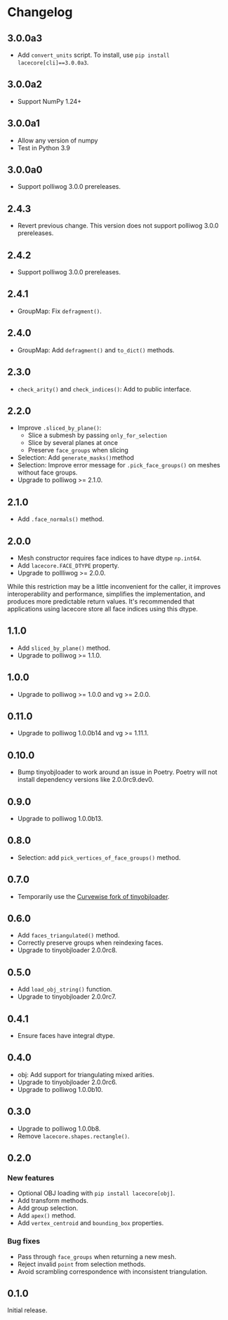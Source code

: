 # Changelog

## 3.0.0a3

- Add `convert_units` script. To install, use `pip install lacecore[cli]==3.0.0a3`.


## 3.0.0a2

- Support NumPy 1.24+


## 3.0.0a1

- Allow any version of numpy
- Test in Python 3.9


## 3.0.0a0

- Support polliwog 3.0.0 prereleases.


## 2.4.3

- Revert previous change. This version does not support polliwog 3.0.0
  prereleases.


## 2.4.2

- Support polliwog 3.0.0 prereleases.


## 2.4.1

- GroupMap: Fix `defragment()`.


## 2.4.0

- GroupMap: Add `defragment()` and `to_dict()` methods.


## 2.3.0

- `check_arity()` and `check_indices()`: Add to public interface.


## 2.2.0

- Improve `.sliced_by_plane()`:
  - Slice a submesh by passing `only_for_selection`
  - Slice by several planes at once
  - Preserve `face_groups` when slicing
- Selection: Add `generate_masks()`method
- Selection: Improve error message for `.pick_face_groups()` on meshes without
  face groups.
- Upgrade to polliwog >= 2.1.0.

## 2.1.0

- Add `.face_normals()` method.

## 2.0.0

- Mesh constructor requires face indices to have dtype `np.int64`.
- Add `lacecore.FACE_DTYPE` property.
- Upgrade to pollliwog >= 2.0.0.

While this restriction may be a little inconvenient for the caller, it improves
interoperability and performance, simplifies the implementation, and produces
more predictable return values. It's recommended that applications using lacecore
store all face indices using this dtype.

## 1.1.0

- Add `sliced_by_plane()` method.
- Upgrade to polliwog >= 1.1.0.

## 1.0.0

- Upgrade to polliwog >= 1.0.0 and vg >= 2.0.0.

## 0.11.0

- Upgrade to polliwog 1.0.0b14 and vg >= 1.11.1.

## 0.10.0

- Bump tinyobjloader to work around an issue in Poetry. Poetry will not
  install dependency versions like 2.0.0rc9.dev0.

## 0.9.0

- Upgrade to polliwog 1.0.0b13.

## 0.8.0

- Selection: add `pick_vertices_of_face_groups()` method.

## 0.7.0

- Temporarily use the [Curvewise fork of tinyobjloader][fork].

[fork]: https://github.com/curvewise-forks/tinyobjloader

## 0.6.0

- Add `faces_triangulated()` method.
- Correctly preserve groups when reindexing faces.
- Upgrade to tinyobjloader 2.0.0rc8.

## 0.5.0

- Add `load_obj_string()` function.
- Upgrade to tinyobjloader 2.0.0rc7.

## 0.4.1

- Ensure faces have integral dtype.

## 0.4.0

- obj: Add support for triangulating mixed arities.
- Upgrade to tinyobjloader 2.0.0rc6.
- Upgrade to polliwog 1.0.0b10.

## 0.3.0

- Upgrade to polliwog 1.0.0b8.
- Remove `lacecore.shapes.rectangle()`.

## 0.2.0

### New features

- Optional OBJ loading with `pip install lacecore[obj]`.
- Add transform methods.
- Add group selection.
- Add `apex()` method.
- Add `vertex_centroid` and `bounding_box` properties.

### Bug fixes

- Pass through `face_groups` when returning a new mesh.
- Reject invalid `point` from selection methods.
- Avoid scrambling correspondence with inconsistent triangulation.


## 0.1.0

Initial release.
